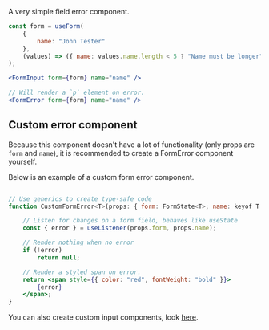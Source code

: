 A very simple field error component. 

```jsx
const form = useForm(
    {
        name: "John Tester"
    },
    (values) => ({ name: values.name.length < 5 ? "Name must be longer" : undefined }) // Example validator
);

<FormInput form={form} name="name" />

// Will render a `p` element on error.
<FormError form={form} name="name" />
```

## Custom error component

Because this component doesn't have a lot of functionality (only props are `form` and `name`), it is recommended to create a FormError component yourself.

Below is an example of a custom form error component.

```jsx

// Use generics to create type-safe code
function CustomFormError<T>(props: { form: FormState<T>; name: keyof T }) {

    // Listen for changes on a form field, behaves like useState
    const { error } = useListener(props.form, props.name);

    // Render nothing when no error
    if (!error) 
        return null;

    // Render a styled span on error.
    return <span style={{ color: "red", fontWeight: "bold" }}>
        {error}
    </span>;
}

```

You can also create custom input components, look [here](https://github.com/CodeStix/typed-react-form/wiki/Custom-inputs).

